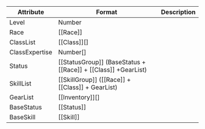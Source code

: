 | Attribute      | Format                                                        | Description |
| -------------- | ------------------------------------------------------------- | ----------- |
| Level          | Number                                                        |             |
| Race           | [[Race]]                                                      |             |
| ClassList      | [[Class]][]                                                   |             |
| ClassExpertise | Number[]                                                      |             |
| Status         | [[StatusGroup]] (BaseStatus + [[Race]] + [[Class]] +GearList) |             |
| SkillList      | [[SkillGroup]] ([[Race]] + [[Class]] + GearList)              |             |
| GearList       | [[Inventory]][]                                               |             |
| BaseStatus     | [[Status]]                                                    |             |
| BaseSkill      | [[Skill]]                                                     |             |
